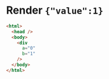 # Render `{"value":1}`

```html
<html>
  <head />
  <body>
    <div
      a="0"
      b="1"
    />
  </body>
</html>
```
